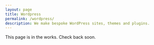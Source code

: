 ```yaml
---
layout: page
title: Wordpress
permalink: /wordpress/
description: We make bespoke WordPress sites, themes and plugins.
---
```


This page is in the works. Check back soon.
